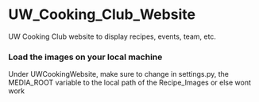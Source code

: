 # UW_Cooking_Club_Website
 UW Cooking Club website to display recipes, events, team, etc.

### Load the images on your local machine
Under UWCookingWebsite, make sure to change in settings.py,
the MEDIA_ROOT variable to the local path of the Recipe_Images or else wont work